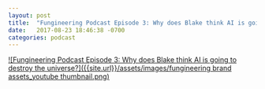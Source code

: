 ```yaml
---
layout: post
title:  "Fungineering Podcast Episode 3: Why does Blake think AI is going to destroy the universe?"
date:   2017-08-23 18:46:38 -0700
categories: podcast
---
```

[![Fungineering Podcast Episode 3: Why does Blake think AI is going to destroy the universe?]({{site.url}}/assets/images/fungineering brand assets_youtube thumbnail.png)](https://www.youtube.com/watch?v=s0jD4IMaHHs)
